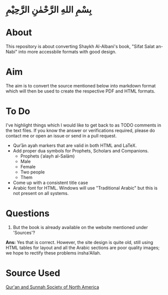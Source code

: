 # بِسْمِ اللهِ الرَّحْمٰنِ الرَّحِيْمِ

# About

This repository is about converting Shaykh Al-Albani's book, "Sifat Salat an-Nabi" into more accessbile formats with good design.

# Aim

The aim is to convert the source mentioned below into markdown format which will then be used to create the respective PDF and HTML formats.

# To Do

I've highlight things which I would like to get back to as TODO comments in the text files. If you know the answer or verifications required, please do contact me or open an issue or send in a pull request.

- Qurʾān ayah markers that are valid in both HTML and LaTeX.
- Add proper dua symbols for Prophets, Scholars and Companions.
  - Prophets (ʿalayh al-Salām)
  - Male
  - Female
  - Two people
  - Them
- Come up with a consistent title case
- Arabic font for HTML. Windows will use "Traditional Arabic" but this is not present on all systems.

# Questions

1. But the book is already available on the website mentioned under 'Sources'?

  **Ans:** Yes that is correct. However, the site design is quite old, still using HTML tables for layout and all the Arabic sections are poor quality images; we hope to rectify these problems insha'Allah.

# Source Used

[Qur'an and Sunnah Society of North America](http://www.qss.org/articles/salah/toc.html)
